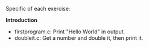 Specific of each exercise:

**Introduction**
+ firstprogram.c: Print "Hello World" in output.
+ doubleit.c: Get a number and double it, then print it.
